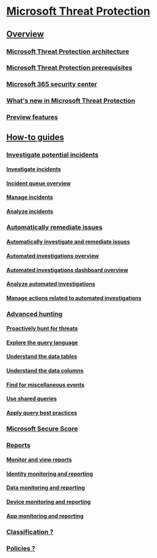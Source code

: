 # [Microsoft Threat Protection](index.md)

## [Overview]()
### [Microsoft Threat Protection architecture](mpt-architecture.md)
### [Microsoft Threat Protection prerequisites](mtp-prerequisites.md)
### [Microsoft 365 security center](overview-security-center.md)
### [What's new in Microsoft Threat Protection](mtp-whats-new.md)
### [Preview features](mtp-preview.md)

## [How-to guides]()
### [Investigate potential incidents]()
#### [Investigate incidents](investigate-incidents.md)
#### [Incident queue overview](incident-queue-overview.md)
#### [Manage incidents](manage-incident.md)
#### [Analyze incidents](analyze-incidents.md)

### [Automatically remediate issues]()
#### [Automatically investigate and remediate issues](mtp-autoir.md)
#### [Automated investigations overview](autoir-overview.md)
#### [Automated investigations dashboard overview](autoir-dashboard-overview.md)
#### [Analyze automated investigations](analyze-autoir.md)
#### [Manage actions related to automated investigations](autoir-actions.md)

### [Advanced hunting]()
#### [Proactively hunt for threats](advanced-hunting.md)
#### [Explore the query language](advanced-hunting-language-overview.md)
#### [Understand the data tables](advanced-hunting-schema-tables.md)
#### [Understand the data columns](advanced-hunting-column-reference.md)
#### [Find for miscellaneous events](advanced-hunting-misc-events.md)
#### [Use shared queries](advanced-hunting-shared-queries.md)
#### [Apply query best practices](advanced-hunting-best-practices.md)

### [Microsoft Secure Score](microsoft-secure-score.md)

### [Reports]()
#### [Monitor and view reports](monitoring-and-reporting.md)
#### [Identity monitoring and reporting](monitor-and-report-identities.md)
#### [Data monitoring and reporting](monitor-data.md)
#### [Device monitoring and reporting](monitor-devices.md)
#### [App monitoring and reporting](monitor-apps.md)

### [Classification ?](https://docs.microsoft.com/office365/securitycompliance/labels?redirectSourcePath=%252farticle%252faf398293-c69d-465e-a249-d74561552d30)

### [Policies ?](https://support.office.com/article/create-and-apply-information-management-policies-eb501fe9-2ef6-4150-945a-65a6451ee9e9?ui=en-US&rs=en-US&ad=US)

























